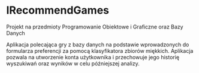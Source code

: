 # IRecommendGames

Projekt na przedmioty Programowanie Obiektowe i Graficzne oraz Bazy Danych

Aplikacja polecająca gry z bazy danych na podstawie wprowadzonych do formularza preferencji za pomocą klasyfikatora zbiorów miękkich.
Aplikacja pozwala na utworzenie konta użytkownika i przechowuje jego historię wyszukiwań oraz wyników w celu późniejszej analizy.
